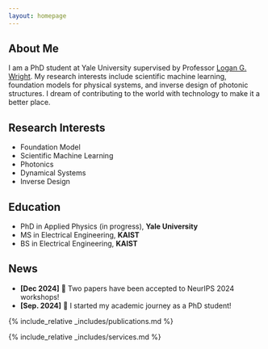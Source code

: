 ```yaml
---
layout: homepage
---
```


## About Me

I am a PhD student at Yale University supervised by Professor [Logan G. Wright](https://www.lgwrightlab.com/). My research interests include scientific machine learning, foundation models for physical systems, and inverse design of photonic structures. I dream of contributing to the world with technology to make it a better place.

## Research Interests
  - Foundation Model
  - Scientific Machine Learning
  - Photonics
  - Dynamical Systems
  - Inverse Design

## Education
  - PhD in Applied Physics (in progress), <strong>Yale University</strong>
  - MS in Electrical Engineering, <strong>KAIST</strong>
  - BS in Electrical Engineering, <strong>KAIST</strong>

## News
- **[Dec 2024]** 📝 Two papers have been accepted to NeurIPS 2024 workshops!
- **[Sep. 2024]** 🥳 I started my academic journey as a PhD student!

{% include_relative _includes/publications.md %}

{% include_relative _includes/services.md %}
